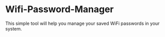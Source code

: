 # Wifi-Password-Manager
This simple tool will help you manage your saved WiFi passwords in your system.
